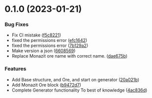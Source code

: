 # 0.1.0 (2023-01-21)


### Bug Fixes

* Fix CI mistake ([f5c8221](https://github.com/KatCodesMods/MFFS/commit/f5c822168f19366cdbb0fab239723e806a5ea9a8))
* fixed the permissions error ([efc1642](https://github.com/KatCodesMods/MFFS/commit/efc1642fdcbee3716b9e9aa942d70d2548738c9d))
* fixed the permissions error ([7b129a2](https://github.com/KatCodesMods/MFFS/commit/7b129a23125c4163910257b3d29e21291ee07aa5))
* Make version a json ([6608569](https://github.com/KatCodesMods/MFFS/commit/6608569e196155b9cdb940e15463bee35abf916b))
* Replace Monazit ore name with correct name. ([dae675b](https://github.com/KatCodesMods/MFFS/commit/dae675bf90a88badf96d0e0177acdaf25bfb028b))


### Features

* Add Base structure, and Ore, and start on generator ([20a021b](https://github.com/KatCodesMods/MFFS/commit/20a021b40d4ec9acda22f164e7d443dd1ac47414))
* Add Monazit Ore block ([b9472d7](https://github.com/KatCodesMods/MFFS/commit/b9472d7bb78f1579bf2755be226d5930db2eabe6))
* Complete Generator functionality To best of knowledge ([4ac836d](https://github.com/KatCodesMods/MFFS/commit/4ac836da294cf85574546b15fbd225daf9664221))



